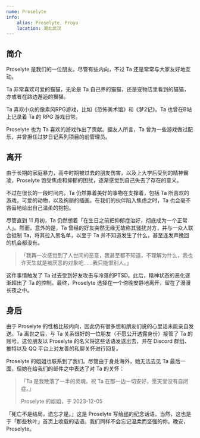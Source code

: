 ```yaml
---
name: Proselyte
info:
    alias: Proselyte, Proyu
    location: 湖北武汉
---
```


## 简介

Proselyte 是我们的一位朋友。尽管有些内向，不过 Ta 还是常常与大家友好地互动。

Ta 非常喜欢可爱的猫猫，无论是 Ta 自己养的猫猫，还是宠物店里看到的猫猫，亦或者在路边邂逅的猫猫。

Ta 喜欢小众的像素风RPG游戏，比如《恐怖美术馆》和《梦2记》。Ta 也曾在B站上记录着 Ta 的 RPG 游戏日常。

Proselyte 也为 Ta 喜欢的游戏作出了贡献。据友人所言，Ta 曾为一些游戏做过配乐，并曾担任过梦日记系列项目的前管理员。

## 离开

由于长期的家庭暴力，高中时期被过去的朋友伤害，以及上大学后受到的精神霸凌，Proselyte 饱受焦虑和抑郁的困扰，逐渐感觉到自己失去了存在的意义。

不过在很长的一段时间内，Ta 仍然靠着美好的事物在支撑着，包括 Ta 所喜欢的游戏，可爱的动物，以及绚丽的插画。在我们的伙伴陷入焦虑之时，Ta 也会毫不吝啬地给出自己温柔的抱抱。

尽管直到 11 月初，Ta 仍然想着「在生日之前把抑郁症治好，彻底成为一个正常人」。然而，意外的是，Ta 曾经的好友突然无缘无故称其骚扰对方，并与一众人联合抵制 Ta，将其拉入黑名单，以至于 Ta 并不知道发生了什么，甚至连发声挽回的机会都没有。

> 「我再一次感觉到了人世间的恶意，我甚至都不知道，不理解为什么，我也许天生就是被厌恶的对象吧……我只能恨别人。」

这件事情触发了 Ta 过去受到好友攻击与冷落的PTSD。此后，精神状态的恶化逐渐超出了 Ta 的控制。最终，Proselyte 选择在一个傍晚安静地离开，留在了漫漫长夜之中。

## 身后

由于 Proselyte 的性格比较内向，因此仍有很多想和朋友们说的心里话未能亲自发送。Ta 离世之后，与 Ta 关系很好的一位朋友（不愿公开透露身份）接管了 Ta 的账号。这位朋友以 Proselyte 的名义将这些话语发送出去，并在 Discord 群组、推特以及 QQ 平台上对友善的私聊关怀进行回复。

Proselyte 的姐姐也联系到了我们。尽管由于身处海外，她无法去见 Ta 最后一面，但她在给我们的邮件之中表达了对 Ta 的关怀：

> 「Ta 是我散落了一半的灵魂。祝 Ta 在那一边一切安好，愿天堂没有自闭症。」
>
> Proselyte 的姐姐，于 2023-12-05

「死亡不是结局，遗忘才是。」这是 Proselyte 写给[祁](https://one-among.us/profile/qiqi233345)的纪念话语，当然，这也是于「那些秋叶」首页上收载的话语。我们同样不会忘记温柔而坚强的你。晚安，Proselyte。

